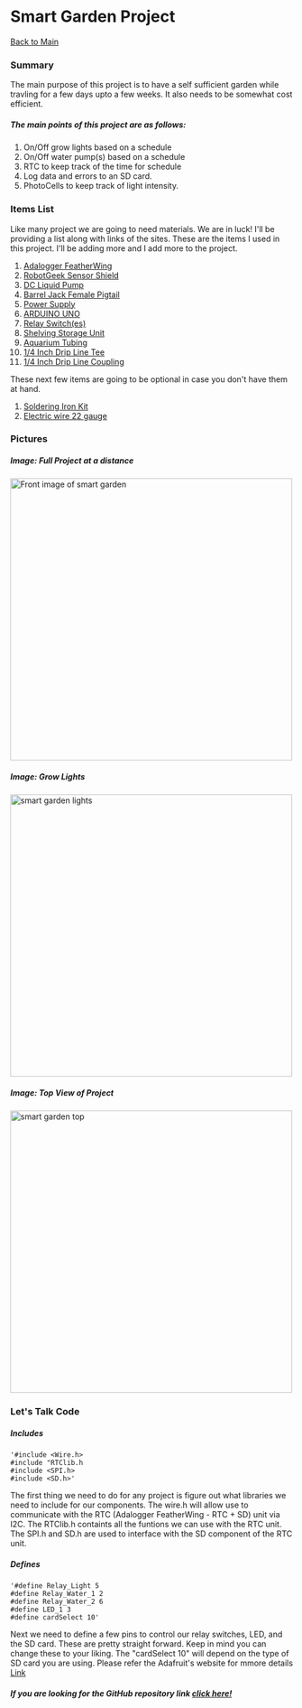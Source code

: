 # Smart Garden Project
[Back to Main](http://carlossantosdev.me)
### Summary

The main purpose of this project is to have a self sufficient garden while travling for a few days upto a few weeks. It also needs to be somewhat cost efficient.

##### The main points of this project are as follows:

1. On/Off grow lights based on a schedule
2. On/Off water pump(s) based on a schedule
3. RTC to keep track of the time for schedule
4. Log data and errors to an SD card.
5. PhotoCells to keep track of light intensity.


### Items List

Like many project we are going to need materials. We are in luck!
I'll be providing a list along with links of the sites. These are the items I used in this project. I'll be adding more and I add more to the project.

1. [Adalogger FeatherWing](https://www.adafruit.com/product/2922)
2. [RobotGeek Sensor Shield](https://www.robotgeek.com/robotgeek-sensor-shield)
3. [DC Liquid Pump](https://www.robotgeek.com/large-liquid-pump)
4. [Barrel Jack Female Pigtail](https://www.robotgeek.com/store/p/6612-Barrel-Jack-Female-Pigtail-Lead-2-1-5-5mm.aspx)
5. [Power Supply](https://www.robotgeek.com/p/power-supply-12vdc-5a.aspx)
6. [ARDUINO UNO](https://store.arduino.cc/usa/arduino-uno-rev3)
7. [Relay Switch(es)](https://www.amazon.com/dp/B06XHJ2PBJ/?coliid=I3RDTUQO5M74UB&colid=FP9L4KYYU2YC&psc=1&ref_=lv_ov_lig_dp_it)
8. [Shelving Storage Unit](https://www.amazon.com/dp/B01LWP8AL2/?coliid=I1757JK5ZZFCIM&colid=FP9L4KYYU2YC&psc=1&ref_=lv_ov_lig_dp_it)
9. [Aquarium Tubing](https://www.amazon.com/gp/product/B0002APXOQ/ref=ppx_yo_dt_b_asin_title_o02_s00?ie=UTF8&psc=1)
10. [1/4 Inch Drip Line Tee](https://www.amazon.com/Kalolary-Connectors-Irrigation-Universal-Fittings/dp/B07PQG3G5B/ref=sr_1_2?crid=2QNB6S8NPJK5K&keywords=1%2F4+drip+irrigation+tee&qid=1570947450&s=lawn-garden&sprefix=1%2F4+drip+irrigation+tee%2Clawngarden%2C238&sr=1-2)
11. [1/4 Inch Drip Line Coupling](https://www.amazon.com/Raindrip-312050B-Barbed-Connectors-4-Inch/dp/B003B68AU2/ref=sr_1_2?keywords=1%2F4+drip+irrigation+coupling&qid=1570947527&s=lawn-garden&sr=1-2)

These next few items are going to be optional in case you don't have them at hand.

1. [Soldering Iron Kit](https://www.amazon.com/dp/B01MR65RJD/?coliid=I15JW967TNOG03&colid=FP9L4KYYU2YC&psc=0&ref_=lv_ov_lig_dp_it)
2. [Electric wire 22 gauge](https://www.amazon.com/dp/B01LH1FR6M/?coliid=I1L6P5OPUK0WC3&colid=FP9L4KYYU2YC&psc=1&ref_=lv_ov_lig_dp_it)

### Pictures

#####  Image: Full Project at a distance
<p><img src="http://carlossantosdev.me/images/smart_garden_front.jpg" alt="Front image of smart garden" width="500" height="500"></p>

#####  Image: Grow Lights
<p><img src="http://carlossantosdev.me/images/smart_garden_lights.jpg" alt="smart garden lights" width="500" height="500"></p>

#####  Image: Top View of Project
<p><img src="http://carlossantosdev.me/images/smart_garden_top.jpg" alt="smart garden top" width="500" height="500"></p>

### Let's Talk Code

##### Includes
    '#include <Wire.h>
    #include "RTClib.h
    #include <SPI.h>
    #include <SD.h>'

The first thing we need to do for any project is figure out what libraries we need to include for our components. The wire.h will allow use to communicate with the RTC (Adalogger FeatherWing - RTC + SD) unit via I2C.
The RTClib.h containts all the funtions we can use with the RTC unit.
The SPI.h and SD.h are used to interface with the SD component of the RTC unit.

##### Defines
    '#define Relay_Light 5
    #define Relay_Water_1 2
    #define Relay_Water_2 6
    #define LED_1 3
    #define cardSelect 10'

Next we need to define a few pins to control our relay switches, LED, and the SD card. These are pretty straight forward. Keep in mind you can change these to your liking. The "cardSelect 10" will depend on the type of SD card you are using. Please refer the Adafruit's website for mmore details [Link](https://learn.adafruit.com/adafruit-adalogger-featherwing/using-the-sd-card)


##### If you are looking for the GitHub repository link [click here!](https://github.com/carlkid1499/carlkid1499.github.io)



